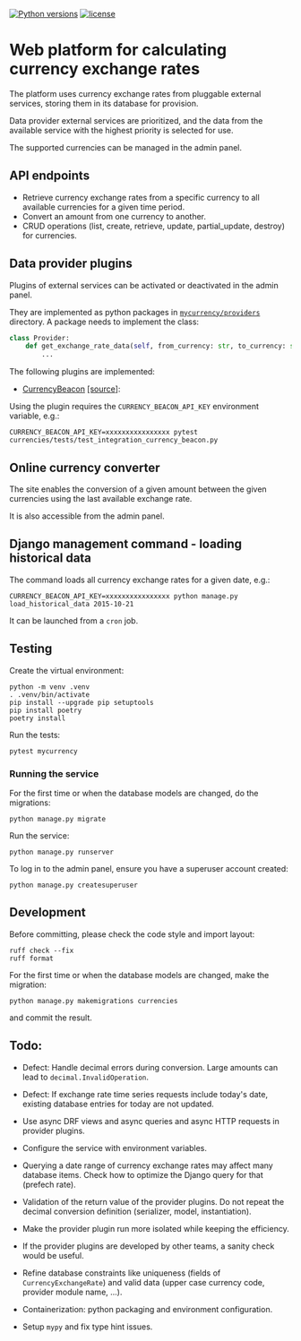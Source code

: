 [![Python versions](https://img.shields.io/badge/python-3.11-blue.svg)](https://www.python.org/downloads/)
[![license](https://img.shields.io/badge/License-MIT-blue.svg)](https://opensource.org/licenses/MIT)

# Web platform for calculating currency exchange rates

The platform uses currency exchange rates from pluggable external services,
storing them in its database for provision.

Data provider external services are prioritized, and the data from the available service
with the highest priority is selected for use.

The supported currencies can be managed in the admin panel.

## API endpoints

- Retrieve currency exchange rates from a specific currency to all available currencies for a given time period.
- Convert an amount from one currency to another.
- CRUD operations (list, create, retrieve, update, partial_update, destroy) for currencies.

## Data provider plugins

Plugins of external services can be activated or deactivated in the admin panel.

They are implemented as python packages in [`mycurrency/providers`](mycurrency/providers) directory.
A package needs to implement the class:
```python
class Provider:
    def get_exchange_rate_data(self, from_currency: str, to_currency: str, date: datetime.date) -> "NumberRepr":
        ...
```

The following plugins are implemented:

- [CurrencyBeacon](https://currencybeacon.com/api-documentation) [[source]](mycurrency/providers/CurrencyBeacon/__init__.py):

Using the plugin requires the `CURRENCY_BEACON_API_KEY` environment variable, e.g.:
```
CURRENCY_BEACON_API_KEY=xxxxxxxxxxxxxxxx pytest currencies/tests/test_integration_currency_beacon.py
```

## Online currency converter

The site enables the conversion of a given amount between the given currencies using the last available exchange rate.

It is also accessible from the admin panel.

## Django management command - loading historical data

The command loads all currency exchange rates for a given date, e.g.:
```
CURRENCY_BEACON_API_KEY=xxxxxxxxxxxxxxxx python manage.py load_historical_data 2015-10-21
```
It can be launched from a `cron` job.

## Testing

Create the virtual environment:
```
python -m venv .venv
. .venv/bin/activate
pip install --upgrade pip setuptools
pip install poetry
poetry install
```
Run the tests:
```
pytest mycurrency
```

### Running the service

For the first time or when the database models are changed, do the migrations:
```
python manage.py migrate
```
Run the service:
```
python manage.py runserver
```

To log in to the admin panel, ensure you have a superuser account created:
```
python manage.py createsuperuser
```

## Development

Before committing, please check the code style and import layout:
```
ruff check --fix
ruff format
```
For the first time or when the database models are changed, make the migration:
```
python manage.py makemigrations currencies
```
and commit the result.

## Todo:

- Defect: Handle decimal errors during conversion. Large amounts can lead to `decimal.InvalidOperation`.

- Defect: If exchange rate time series requests include today's date,
existing database entries for today are not updated.

- Use async DRF views and async queries and async HTTP requests in provider plugins.

- Configure the service with environment variables.

- Querying a date range of currency exchange rates may affect many database items.
Check how to optimize the Django query for that (prefech rate).

- Validation of the return value of the provider plugins.
Do not repeat the decimal conversion definition (serializer, model, instantiation).

- Make the provider plugin run more isolated while keeping the efficiency.

- If the provider plugins are developed by other teams, a sanity check would be useful.

- Refine database constraints like uniqueness (fields of `CurrencyExchangeRate`)
and valid data (upper case currency code, provider module name, ...).

- Containerization: python packaging and environment configuration.

- Setup `mypy` and fix type hint issues.
